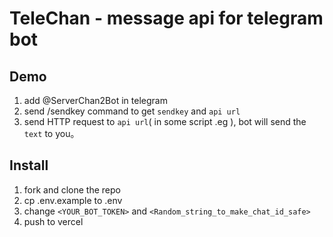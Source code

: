 # TeleChan - message api for telegram bot

## Demo

1. add @ServerChan2Bot in telegram 
2. send /sendkey command to get `sendkey` and `api url`
3. send HTTP request to `api url`( in some script .eg ), bot will send the  `text` to you。

## Install

1. fork and clone the repo
2. cp .env.example to .env
3. change `<YOUR_BOT_TOKEN>` and  `<Random_string_to_make_chat_id_safe>`
4. push to vercel

